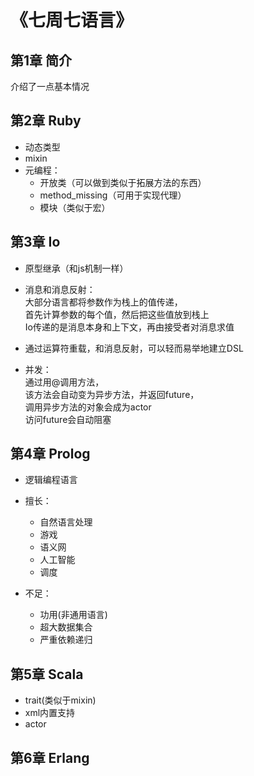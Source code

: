 # 《七周七语言》
## 第1章 简介
介绍了一点基本情况

## 第2章 Ruby
* 动态类型
* mixin
* 元编程：
    * 开放类（可以做到类似于拓展方法的东西）
    * method_missing（可用于实现代理）
    * 模块（类似于宏）


## 第3章 Io
* 原型继承（和js机制一样）
* 消息和消息反射：<br>
大部分语言都将参数作为栈上的值传递，<br>
首先计算参数的每个值，然后把这些值放到栈上<br>
Io传递的是消息本身和上下文，再由接受者对消息求值
* 通过运算符重载，和消息反射，可以轻而易举地建立DSL

* 并发：<br>
通过用@调用方法，<br>
该方法会自动变为异步方法，并返回future，<br>
调用异步方法的对象会成为actor<br>
访问future会自动阻塞



## 第4章 Prolog
* 逻辑编程语言

* 擅长：
    * 自然语言处理
    * 游戏
    * 语义网
    * 人工智能
    * 调度
* 不足：
    * 功用(非通用语言)
    * 超大数据集合
    * 严重依赖递归



## 第5章 Scala
* trait(类似于mixin)
* xml内置支持
* actor




## 第6章 Erlang
